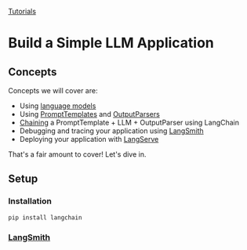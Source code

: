 [Tutorials](https://python.langchain.com/v0.2/docs/tutorials/)

# Build a Simple LLM Application

## Concepts

Concepts we will cover are:

- Using [language models](https://python.langchain.com/v0.2/docs/concepts/#chat-models)
- Using [PromptTemplates](https://python.langchain.com/v0.2/docs/concepts/#prompt-templates) and [OutputParsers](https://python.langchain.com/v0.2/docs/concepts/#output-parsers)
- [Chaining](https://python.langchain.com/v0.2/docs/concepts/#langchain-expression-language) a PromptTemplate + LLM + OutputParser using LangChain
- Debugging and tracing your application using [LangSmith](https://python.langchain.com/v0.2/docs/concepts/#langsmith)
- Deploying your application with [LangServe](https://python.langchain.com/v0.2/docs/concepts/#langserve)

That's a fair amount to cover! Let's dive in.

## Setup

### Installation

~~~
pip install langchain
~~~

### [LangSmith](https://smith.langchain.com/o/53bd2987-0b1f-59f7-9ddb-ea10288fa33f/)

